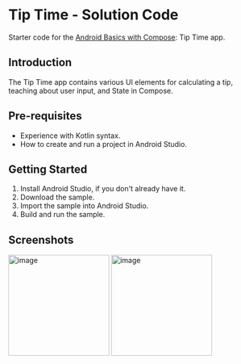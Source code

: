 Tip Time - Solution Code
=================================

Starter code for the [Android Basics with Compose](https://developer.android.com/courses/android-basics-compose/course): Tip Time app.


Introduction
------------
The Tip Time app contains various UI elements for calculating a tip,
teaching about user input, and State in Compose.


Pre-requisites
--------------
* Experience with Kotlin syntax.
* How to create and run a project in Android Studio.


Getting Started
---------------
1. Install Android Studio, if you don't already have it.
2. Download the sample.
3. Import the sample into Android Studio.
4. Build and run the sample.

Screenshots
---------------
<img src="https://github.com/Abinash6000/Tip-Time-Compose-App/assets/110354418/b1917fce-919d-4b57-a344-6eaf53b26696" width="200" alt="image">
<img src="https://github.com/Abinash6000/Tip-Time-Compose-App/assets/110354418/50b049f5-ee5f-4b8a-aa9b-588fa6b4372c" width="200" alt="image">


